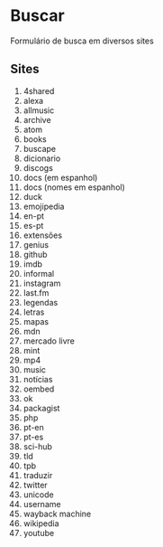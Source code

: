 # Buscar
Formulário de busca em diversos sites

## Sites
1. 4shared
1. alexa
1. allmusic
1. archive
1. atom
1. books
1. buscape
1. dicionario
1. discogs
1. docs (em espanhol)
1. docs (nomes em espanhol)
1. duck
1. emojipedia
1. en-pt
1. es-pt
1. extensões
1. genius
1. github
1. imdb
1. informal
1. instagram
1. last.fm
1. legendas
1. letras
1. mapas
1. mdn
1. mercado livre
1. mint
1. mp4
1. music
1. notícias
1. oembed
1. ok
1. packagist
1. php
1. pt-en
1. pt-es
1. sci-hub
1. tld
1. tpb
1. traduzir
1. twitter
1. unicode
1. username
1. wayback machine
1. wikipedia
1. youtube
